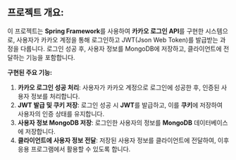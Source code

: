 ## **프로젝트 개요:**

이 프로젝트는 **Spring Framework**를 사용하여 **카카오 로그인 API**를 구현한 시스템으로, 사용자가 카카오 계정을 통해 로그인하고 JWT(Json Web Token)를 발급받는 과정을 다룹니다. 로그인 성공 후, 사용자 정보를 MongoDB에 저장하고, 클라이언트에 전달하는 기능을 포함합니다.

**구현된 주요 기능:**
1. **카카오 로그인 성공 처리**: 사용자가 카카오 계정으로 로그인에 성공한 후, 인증된 사용자 정보를 처리합니다.
2. **JWT 발급 및 쿠키 저장**: 로그인 성공 시 **JWT**를 발급하고, 이를 **쿠키**에 저장하여 사용자의 인증 상태를 유지합니다.
3. **사용자 정보 MongoDB 저장**: 로그인한 사용자의 정보를 **MongoDB** 데이터베이스에 저장합니다.
4. **클라이언트에 사용자 정보 전달**: 저장된 사용자 정보를 클라이언트에 전달하여, 이후 응용 프로그램에서 활용할 수 있도록 합니다.
